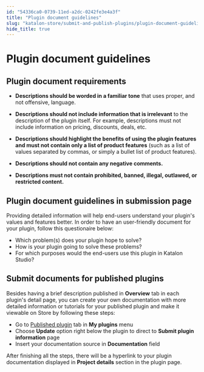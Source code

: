 ```yaml
---
id: "54336ca0-0739-11ed-a2dc-0242fe3e4a3f"
title: "Plugin document guidelines"
slug: "katalon-store/submit-and-publish-plugins/plugin-document-guidelines"
hide_title: true
---
```

    

# <a id="id_document-guidelines" class="anchor_top_offset"/><a id="ariaid-title1" class="anchor_top_offset"/>Plugin document guidelines

    
    
  
    

## <a id="id_1" class="anchor_top_offset"/>Plugin document requirements

    
      
<ul xmlns="http://www.w3.org/1999/xhtml" className="ul">   <li className="li">     <p className="p">       <strong className="ph b">Descriptions should be worded in a familiar         tone</strong> that uses proper, and not offensive, language.</p>   </li>   <li className="li">     <p className="p">       <strong className="ph b">Descriptions should not include information that is         irrelevant</strong> to the description of the plugin itself. For       example, descriptions must not include information on pricing,       discounts, deals, etc.</p>   </li>   <li className="li">     <p className="p">       <strong className="ph b">Descriptions should highlight the benefits of using the         plugin features</strong>       <strong className="ph b">and must not contain only a list         of product features</strong> (such as a list of values separated by       commas, or simply a bullet list of product features).</p>   </li>   <li className="li">     <p className="p">       <strong className="ph b">Descriptions should not contain any negative         comments.</strong>     </p>   </li>   <li className="li">     <p className="p">       <strong className="ph b">Descriptions must not contain prohibited, banned,         illegal, outlawed, or restricted content.</strong>     </p>   </li> </ul> 
    
  
    

## <a id="id_2" class="anchor_top_offset"/>Plugin document guidelines in submission page

    
      
<p xmlns="http://www.w3.org/1999/xhtml" className="p">Providing detailed information will help end-users understand   your plugin's values and features better. In order to have an   user-friendly document for your plugin, follow this questionaire   below:</p> 
      
<ul xmlns="http://www.w3.org/1999/xhtml" className="ul">   <li className="li">Which problem(s) does your plugin hope to solve?</li>   <li className="li">How is your plugin going to solve these problems?</li>   <li className="li">For which purposes would the end-users use this plugin in     Katalon Studio?</li> </ul> 
    
  
    

## <a id="id_3" class="anchor_top_offset"/>Submit documents for published plugins

    
      
<p xmlns="http://www.w3.org/1999/xhtml" className="p">Besides having a brief description published in   <strong className="ph b">Overview</strong> tab in each plugin's detail page, you can   create your own documentation with more detailed information or   tutorials for your published plugin and make it viewable on Store   by following these steps:</p> 
      
<ul xmlns="http://www.w3.org/1999/xhtml" className="ul">   <li className="li">Go to <a className="xref j-external-link" href="https://store.katalon.com/manage/publisher" target="_blank">Published       plugin</a> tab in <strong className="ph b">My plugins</strong> menu</li>   <li className="li">Choose <strong className="ph b">Update</strong> option right below the plugin to     direct to <strong className="ph b">Submit plugin information</strong> page</li>   <li className="li">Insert your documentation source in     <strong className="ph b">Documentation</strong> field</li> </ul> 
      
<p xmlns="http://www.w3.org/1999/xhtml" className="p">After finishing all the steps, there will be a hyperlink to your   plugin documentation displayed in <strong className="ph b">Project details</strong>   section in the plugin page.</p> 
    
  
